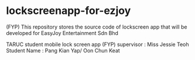 lockscreenapp-for-ezjoy
=======================

(FYP) This repository stores the source code of lockscreen app that will be developed for EasyJoy Entertainment Sdn Bhd 

TARUC student mobile lock screen app (FYP)
supervisor : Miss Jessie Teoh
Student Name : Pang Kian Yap/ Oon Chun Keat
